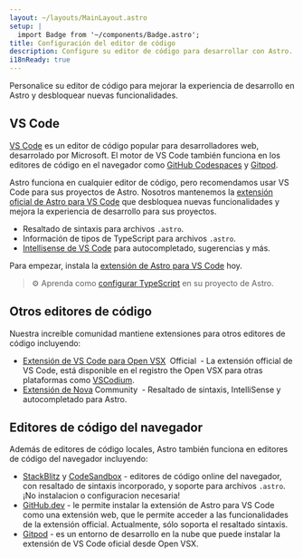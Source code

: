 ```yaml
---
layout: ~/layouts/MainLayout.astro
setup: |
  import Badge from '~/components/Badge.astro';
title: Configuración del editor de código
description: Configure su editor de código para desarrollar con Astro.
i18nReady: true
---
```


Personalice su editor de código para mejorar la experiencia de desarrollo en
Astro y desbloquear nuevas funcionalidades.

## VS Code

[VS Code](https://code.visualstudio.com) es un editor de código popular para
desarrolladores web, desarrolado por Microsoft. El motor de VS Code también
funciona en los editores de código en el navegador como
[GitHub Codespaces](https://github.com/features/codespaces) y
[Gitpod](https://gitpod.io).

Astro funciona en cualquier editor de código, pero recomendamos usar VS Code
para sus proyectos de Astro. Nosotros mantenemos la
[extensión oficial de Astro para VS Code](https://marketplace.visualstudio.com/items?itemName=astro-build.astro-vscode)
que desbloquea nuevas funcionalidades y mejora la experiencia de desarrollo para
sus proyectos.

- Resaltado de sintaxis para archivos `.astro`.
- Información de tipos de TypeScript para archivos `.astro`.
- [Intellisense de VS Code](https://code.visualstudio.com/docs/editor/intellisense)
  para autocompletado, sugerencias y más.

Para empezar, instala la
[extensión de Astro para VS Code](https://marketplace.visualstudio.com/items?itemName=astro-build.astro-vscode)
hoy.

> ⚙️ Aprenda como [configurar TypeScript](/en/guides/typescript/) en su proyecto
> de Astro.

## Otros editores de código

Nuestra increíble comunidad mantiene extensiones para otros editores de código
incluyendo:

- [Extensión de VS Code para Open VSX](https://open-vsx.org/extension/astro-build/astro-vscode)
  <span style="margin: 0.25em;"><Badge variant="accent">Official</Badge></span> -
  La extensión official de VS Code, está disponible en el registro the Open VSX
  para otras plataformas como [VSCodium](https://vscodium.com/).
- [Extensión de Nova](https://extensions.panic.com/extensions/sciencefidelity/sciencefidelity.astro/)<span style="margin: 0.25em;"><Badge variant="neutral">Community</Badge></span> -
  Resaltado de sintaxis, IntelliSense y autocompletado para Astro.

## Editores de código del navegador

Además de editores de código locales, Astro también funciona en editores de
código del navegador incluyendo:

- [StackBlitz](https://stackblitz.com) y [CodeSandbox](https://codesandbox.io) -
  editores de código online del navegador, con resaltado de sintaxis
  incorporado, y soporte para archivos `.astro`. ¡No instalacion o configuracion
  necesaria!
- [GitHub.dev](https://github.dev) - le permite instalar la extensión de Astro
  para VS Code como una extensión web, que le permite acceder a las
  funcionalidades de la extensión official. Actualmente, sólo soporta el
  resaltado sintaxis.
- [Gitpod](https://gitpod.io) - es un entorno de desarrollo en la nube que puede
  instalar la extensión de VS Code oficial desde Open VSX.
